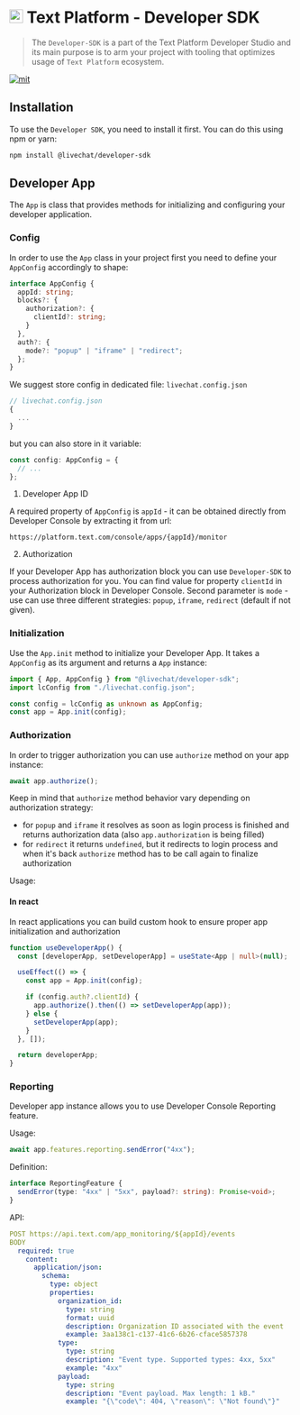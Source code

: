 # <img src="https://platform.labs.text.com/console/favicon.ico" widht="24px" height="24px" /> Text Platform - Developer SDK

> The `Developer-SDK` is a part of the Text Platform Developer Studio and its main purpose is to arm your project with tooling that optimizes usage of `Text Platform` ecosystem.

[![mit](https://img.shields.io/badge/license-MIT-blue.svg)](https://choosealicense.com/licenses/mit/)

## Installation

To use the `Developer SDK`, you need to install it first. You can do this using npm or yarn:

```bash
npm install @livechat/developer-sdk
```

## Developer App

The `App` is class that provides methods for initializing and configuring your developer application.

### Config

In order to use the `App` class in your project first you need to define your `AppConfig` accordingly to shape:

```ts
interface AppConfig {
  appId: string;
  blocks?: {
    authorization?: {
      clientId?: string;
    }
  },
  auth?: {
    mode?: "popup" | "iframe" | "redirect";
  };
}
```

We suggest store config in dedicated file: `livechat.config.json`

```ts
// livechat.config.json
{
  ...
}
```

but you can also store in it variable:

```ts
const config: AppConfig = {
  // ...
};
```

1. Developer App ID

A required property of `AppConfig` is `appId` - it can be obtained directly from Developer Console by extracting it from url:

```
https://platform.text.com/console/apps/{appId}/monitor
```

2. Authorization

If your Developer App has authorization block you can use `Developer-SDK` to process authorization for you. You can find value for property `clientId` in your Authorization block in Developer Console. Second parameter is `mode` - use can use three different strategies: `popup`, `iframe`, `redirect` (default if not given).

### Initialization

Use the `App.init` method to initialize your Developer App. It takes a `AppConfig` as its argument and returns a `App` instance:

```ts
import { App, AppConfig } from "@livechat/developer-sdk";
import lcConfig from "./livechat.config.json";

const config = lcConfig as unknown as AppConfig;
const app = App.init(config);
```

### Authorization

In order to trigger authorization you can use `authorize` method on your app instance:

```ts
await app.authorize();
```

Keep in mind that `authorize` method behavior vary depending on authorization strategy:

- for `popup` and `iframe` it resolves as soon as login process is finished and returns authorization data (also `app.authorization` is being filled)
- for `redirect` it returns `undefined`, but it redirects to login process and when it's back `authorize` method has to be call again to finalize authorization

Usage:

#### In react

In react applications you can build custom hook to ensure proper app initialization and authorization

```ts
function useDeveloperApp() {
  const [developerApp, setDeveloperApp] = useState<App | null>(null);

  useEffect(() => {
    const app = App.init(config);

    if (config.auth?.clientId) {
      app.authorize().then(() => setDeveloperApp(app));
    } else {
      setDeveloperApp(app);
    }
  }, []);

  return developerApp;
}
```

### Reporting

Developer app instance allows you to use Developer Console Reporting feature.

Usage:

```ts
await app.features.reporting.sendError("4xx");
```

Definition:

```ts
interface ReportingFeature {
  sendError(type: "4xx" | "5xx", payload?: string): Promise<void>;
}
```

API:

```yml
POST https://api.text.com/app_monitoring/${appId}/events
BODY
  required: true
    content:
      application/json:
        schema:
          type: object
          properties:
            organization_id:
              type: string
              format: uuid
              description: Organization ID associated with the event
              example: 3aa138c1-c137-41c6-6b26-cface5857378
            type:
              type: string
              description: "Event type. Supported types: 4xx, 5xx"
              example: "4xx"
            payload:
              type: string
              description: "Event payload. Max length: 1 kB."
              example: "{\"code\": 404, \"reason\": \"Not found\"}"
```
